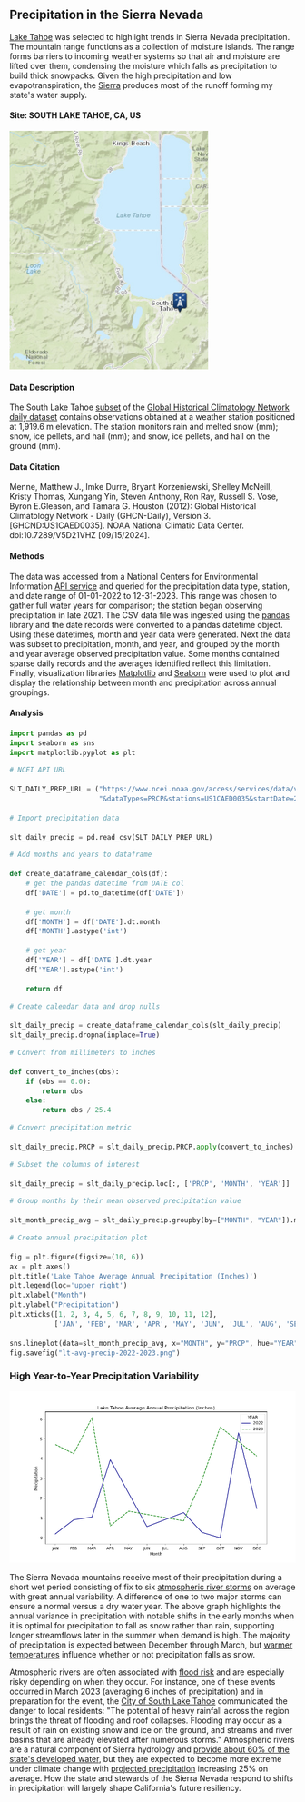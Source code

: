 ## Precipitation in the Sierra Nevada

[Lake Tahoe](https://www.fs.usda.gov/main/ltbmu/about-forest/about-area) was selected to highlight trends in Sierra Nevada precipitation. The mountain range functions as a collection of moisture islands. The range forms barriers to incoming weather systems so that air and moisture are lifted over them, condensing the moisture which falls as precipitation to build thick snowpacks. Given the high precipitation and low evapotranspiration, the [Sierra](https://www.fs.usda.gov/psw/publications/documents/psw_gtr272/psw_gtr272_013.pdf) produces most of the runoff forming my state's water supply. 

#### Site: SOUTH LAKE TAHOE, CA, US

<img src="south_lake_tahoe_station.png" alt="South Lake Tahoe Station" width="350px" height="420px">

#### Data Description

The South Lake Tahoe [subset](https://www.ncdc.noaa.gov/cdo-web/datasets/GHCND/stations/GHCND:US1CAED0035/detail) of the [Global Historical Climatology Network daily dataset](https://www.ncei.noaa.gov/metadata/geoportal/rest/metadata/item/gov.noaa.ncdc:C00861/html) contains observations obtained at a weather station positioned at 1,919.6 m elevation. The station monitors rain and melted snow (mm); snow, ice pellets, and hail (mm); and snow, ice pellets, and hail on the ground (mm). 

#### Data Citation

Menne, Matthew J., Imke Durre, Bryant Korzeniewski, Shelley McNeill, Kristy Thomas, Xungang Yin, Steven Anthony, Ron Ray, Russell S. Vose, Byron E.Gleason, and Tamara G. Houston (2012): Global Historical Climatology Network - Daily (GHCN-Daily), Version 3. [GHCND:US1CAED0035]. NOAA National Climatic Data Center. doi:10.7289/V5D21VHZ [09/15/2024].

#### Methods

The data was accessed from a National Centers for Environmental Information [API service](https://www.ncei.noaa.gov/support/access-data-service-api-user-documentation) and queried for the precipitation data type, station, and date range of 01-01-2022 to 12-31-2023. This range was chosen to gather full water years for comparison; the station began observing precipitation in late 2021. The CSV data file was ingested using the [pandas](https://pandas.pydata.org/) library and the date records were converted to a pandas datetime object. Using these datetimes, month and year data were generated. Next the data was subset to precipitation, month, and year, and grouped by the month and year average observed precipitation value. Some months contained sparse daily records and the averages identified reflect this limitation. Finally, visualization libraries [Matplotlib](https://matplotlib.org/) and [Seaborn](https://seaborn.pydata.org/) were used to plot and display the relationship between month and precipitation across annual groupings.  

#### Analysis 

```python
import pandas as pd
import seaborn as sns
import matplotlib.pyplot as plt
```

```python
# NCEI API URL

SLT_DAILY_PREP_URL = ("https://www.ncei.noaa.gov/access/services/data/v1?dataset=daily-summaries"+
                      "&dataTypes=PRCP&stations=US1CAED0035&startDate=2022-01-01&endDate=2023-12-31")

# Import precipitation data

slt_daily_precip = pd.read_csv(SLT_DAILY_PREP_URL) 
```

```python
# Add months and years to dataframe

def create_dataframe_calendar_cols(df):
    # get the pandas datetime from DATE col 
    df['DATE'] = pd.to_datetime(df['DATE'])

    # get month
    df['MONTH'] = df['DATE'].dt.month
    df['MONTH'].astype('int')

    # get year 
    df['YEAR'] = df['DATE'].dt.year
    df['YEAR'].astype('int')

    return df
```

```python
# Create calendar data and drop nulls

slt_daily_precip = create_dataframe_calendar_cols(slt_daily_precip)
slt_daily_precip.dropna(inplace=True)
```

```python
# Convert from millimeters to inches

def convert_to_inches(obs):
    if (obs == 0.0):
        return obs
    else: 
        return obs / 25.4
```

```python
# Convert precipitation metric

slt_daily_precip.PRCP = slt_daily_precip.PRCP.apply(convert_to_inches)
```

```python
# Subset the columns of interest

slt_daily_precip = slt_daily_precip.loc[:, ['PRCP', 'MONTH', 'YEAR']]
```

```python
# Group months by their mean observed precipitation value

slt_month_precip_avg = slt_daily_precip.groupby(by=["MONTH", "YEAR"]).mean() 
```

```python
# Create annual precipitation plot

fig = plt.figure(figsize=(10, 6)) 
ax = plt.axes()
plt.title('Lake Tahoe Average Annual Precipitation (Inches)')
plt.legend(loc='upper right')
plt.xlabel("Month")
plt.ylabel("Precipitation")
plt.xticks([1, 2, 3, 4, 5, 6, 7, 8, 9, 10, 11, 12],
           ['JAN', 'FEB', 'MAR', 'APR', 'MAY', 'JUN', 'JUL', 'AUG', 'SEP', 'OCT', 'NOV', 'DEC'])

sns.lineplot(data=slt_month_precip_avg, x="MONTH", y="PRCP", hue="YEAR", style="YEAR", palette=['darkblue', 'g'])
fig.savefig("lt-avg-precip-2022-2023.png") 
```

### High Year-to-Year Precipitation Variability

![png](lt-avg-precip-2022-2023.png)

The Sierra Nevada mountains receive most of their precipitation during a short wet period consisting of fix to six [atmospheric river storms](https://www.noaa.gov/stories/what-are-atmospheric-rivers) on average with great annual variability. A difference of one to two major storms can ensure a normal versus a dry water year. The above graph highlights the annual variance in precipitation with notable shifts in the early months when it is optimal for precipitation to fall as snow rather than rain, supporting longer streamflows later in the summer when demand is high. The majority of precipitation is expected between December through March, but [warmer temperatures](https://www.fs.usda.gov/psw/publications/documents/psw_gtr272/psw_gtr272_013.pdf) influence whether or not precipitation falls as snow. 

Atmospheric rivers are often associated with [flood risk](https://agupubs.onlinelibrary.wiley.com/doi/10.1029/2020GL088679) and are especially risky depending on when they occur. For instance, one of these events occurred in March 2023 (averaging 6 inches of precipitation) and in preparation for the event, the [City of South Lake Tahoe](https://sierranevadaalliance.org/city-of-south-lake-tahoe-urges-residents-to-prepare-for-impacts-of-rain-on-snow-event/) communicated the danger to local residents: "The potential of heavy rainfall across the region brings the threat of flooding and roof collapses. Flooding may occur as a result of rain on existing snow and ice on the ground, and streams and river basins that are already elevated after numerous storms." Atmospheric rivers are a natural component of Sierra hydrology and [provide about 60% of the state's developed water](https://sierranevada.ca.gov/what-we-do/#regionalChallenges), but they are expected to become more extreme under climate change with [projected precipitation](https://agupubs.onlinelibrary.wiley.com/doi/10.1029/2019JD031554) increasing 25% on average. How the state and stewards of the Sierra Nevada respond to shifts in precipitation will largely shape California's future resiliency. 
